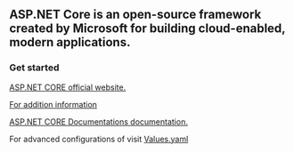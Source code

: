 ## ASP.NET Core is an open-source framework created by Microsoft for building cloud-enabled, modern applications.



### Get started

[ASP.NET CORE official website.](https://learn.microsoft.com/en-us/aspnet/core/?view=aspnetcore-5.0)


[For addition information](https://bitnami.com/stack/aspnet-core/helm)


[ASP.NET CORE Documentations documentation.](https://learn.microsoft.com/en-us/aspnet/core/?view=aspnetcore-5.0)


For advanced configurations of visit [Values.yaml](https://github.com/bitnami/charts/blob/main/bitnami/aspnet-core/Chart.yaml)
